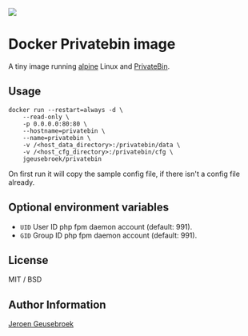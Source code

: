 [![](https://images.microbadger.com/badges/image/jgeusebroek/privatebin.svg)](https://microbadger.com/images/jgeusebroek/privatebin "Get your own image badge on microbadger.com")
# Docker Privatebin image

A tiny image running [alpine](https://github.com/gliderlabs/docker-alpine) Linux and [PrivateBin](https://github.com/PrivateBin/PrivateBin).

## Usage

	docker run --restart=always -d \
		--read-only \
		-p 0.0.0.0:80:80 \
		--hostname=privatebin \
		--name=privatebin \
		-v /<host_data_directory>:/privatebin/data \
		-v /<host_cfg_directory>:/privatebin/cfg \
		jgeusebroek/privatebin

On first run it will copy the sample config file, if there isn't a config file already.

## Optional environment variables

* `UID` User ID php fpm daemon account (default: 991).
* `GID` Group ID php fpm daemon account (default: 991).

## License

MIT / BSD

## Author Information

[Jeroen Geusebroek](http://jeroengeusebroek.nl/)
